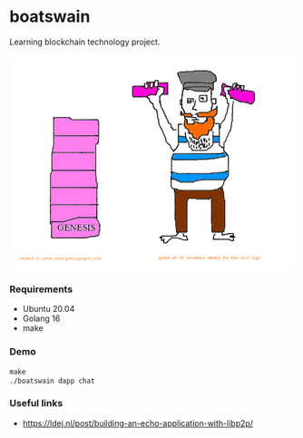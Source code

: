 # boatswain

Learning blockchain technology project.

![logo](./docs/logo.png)

### Requirements

* Ubuntu 20.04
* Golang 16
* make

### Demo

```shell
make
./boatswain dapp chat

```

### Useful links

* https://ldej.nl/post/building-an-echo-application-with-libp2p/
